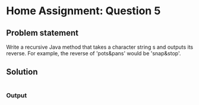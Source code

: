 # Home Assignment: Question 5
## Problem statement
Write a recursive Java method that takes a character string s and outputs its reverse. For example, the reverse of 'pots&pans' would be 'snap&stop'.

## Solution
```java

```

### Output
```

```